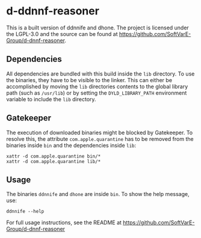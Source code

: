 # d-ddnnf-reasoner

This is a built version of ddnnife and dhone.
The project is licensed under the LGPL-3.0 and the source can be found at https://github.com/SoftVarE-Group/d-dnnf-reasoner.

## Dependencies

All dependencies are bundled with this build inside the `lib` directory.
To use the binaries, they have to be visible to the linker.
This can either be accomplished by moving the `lib` directories contents to the global library path (such as `/usr/lib`)
or by setting the `DYLD_LIBRARY_PATH` environment variable to include the `lib` directory.

## Gatekeeper

The execution of downloaded binaries might be blocked by Gatekeeper.
To resolve this, the attribute `com.apple.quarantine` has to be removed from the binaries inside `bin` and the dependencies inside `lib`:

```
xattr -d com.apple.quarantine bin/*
xattr -d com.apple.quarantine lib/*
```

## Usage

The binaries `ddnnife` and `dhone` are inside `bin`.
To show the help message, use:

```
ddnnife --help
```

For full usage instructions, see the README at https://github.com/SoftVarE-Group/d-dnnf-reasoner
